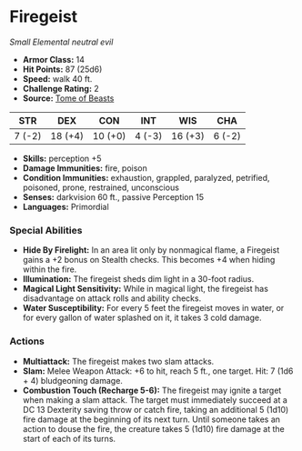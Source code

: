 # Firegeist

*Small* *Elemental* *neutral evil*

- **Armor Class:** 14
- **Hit Points:** 87 (25d6)
- **Speed:** walk 40 ft.
- **Challenge Rating:** 2
- **Source:** [Tome of Beasts](https://koboldpress.com/kpstore/product/tome-of-beasts-for-5th-edition-print/)

| STR | DEX | CON | INT | WIS | CHA |
| --- | --- | --- | --- | --- | --- |
| 7 (-2) | 18 (+4) | 10 (+0) | 4 (-3) | 16 (+3) | 6 (-2) |

- **Skills:** perception +5
- **Damage Immunities:** fire, poison
- **Condition Immunities:** exhaustion, grappled, paralyzed, petrified, poisoned, prone, restrained, unconscious
- **Senses:** darkvision 60 ft., passive Perception 15
- **Languages:** Primordial
### Special Abilities
- **Hide By Firelight:** In an area lit only by nonmagical flame, a Firegeist gains a +2 bonus on Stealth checks. This becomes +4 when hiding within the fire.
- **Illumination:** The firegeist sheds dim light in a 30-foot radius.
- **Magical Light Sensitivity:** While in magical light, the firegeist has disadvantage on attack rolls and ability checks.
- **Water Susceptibility:** For every 5 feet the firegeist moves in water, or for every gallon of water splashed on it, it takes 3 cold damage.
### Actions
- **Multiattack:** The firegeist makes two slam attacks.
- **Slam:** Melee Weapon Attack: +6 to hit, reach 5 ft., one target. Hit: 7 (1d6 + 4) bludgeoning damage.
- **Combustion Touch (Recharge 5-6):** The firegeist may ignite a target when making a slam attack. The target must immediately succeed at a DC 13 Dexterity saving throw or catch fire, taking an additional 5 (1d10) fire damage at the beginning of its next turn. Until someone takes an action to douse the fire, the creature takes 5 (1d10) fire damage at the start of each of its turns.
